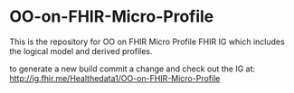 # OO-on-FHIR-Micro-Profile
This is the repository for OO on FHIR Micro Profile FHIR IG which includes the logical model and derived profiles.

to generate a new build commit a change and check out the IG at:
http://ig.fhir.me/Healthedata1/OO-on-FHIR-Micro-Profile
